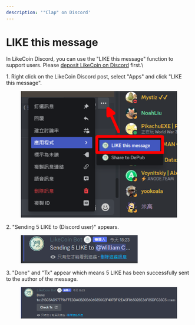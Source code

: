 ```yaml
---
description: '"Clap" on Discord'
---
```


# LIKE this message

In LikeCoin Discord, you can use the "LIKE this message" function to support users.  Please [deposit LikeCoin on Discord](discord-wallet.md#deposit-likecoin-on-discord) first.\


1\. Right click on the LikeCoin Discord post, select "Apps" and click "LIKE this message".

<figure><img src="../../.gitbook/assets/LIKE this message 1.png" alt=""><figcaption></figcaption></figure>

2\. "Sending 5 LIKE to (Discord user)" appears.

<figure><img src="../../.gitbook/assets/LIKE this message 2.png" alt=""><figcaption></figcaption></figure>

3\. "Done" and "Tx" appear which means 5 LIKE has been successfully sent to the author of the message.

<figure><img src="../../.gitbook/assets/LIKE this message 3.png" alt=""><figcaption></figcaption></figure>
